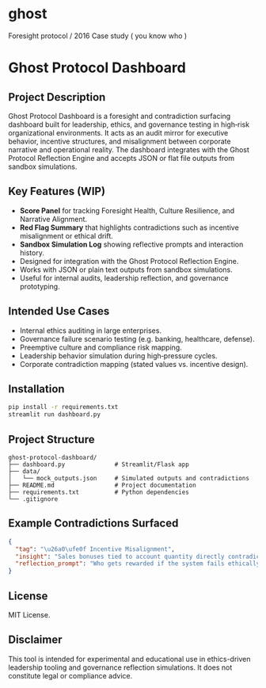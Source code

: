 # ghost
Foresight protocol / 2016 Case study ( you know who )
# Ghost Protocol Dashboard

## Project Description

Ghost Protocol Dashboard is a foresight and contradiction surfacing dashboard built for leadership, ethics, and governance testing in high‑risk organizational environments. It acts as an audit mirror for executive behavior, incentive structures, and misalignment between corporate narrative and operational reality. The dashboard integrates with the Ghost Protocol Reflection Engine and accepts JSON or flat file outputs from sandbox simulations.

## Key Features (WIP)

- **Score Panel** for tracking Foresight Health, Culture Resilience, and Narrative Alignment.
- **Red Flag Summary** that highlights contradictions such as incentive misalignment or ethical drift.
- **Sandbox Simulation Log** showing reflective prompts and interaction history.
- Designed for integration with the Ghost Protocol Reflection Engine.
- Works with JSON or plain text outputs from sandbox simulations.
- Useful for internal audits, leadership reflection, and governance prototyping.

## Intended Use Cases

- Internal ethics auditing in large enterprises.
- Governance failure scenario testing (e.g. banking, healthcare, defense).
- Preemptive culture and compliance risk mapping.
- Leadership behavior simulation during high‑pressure cycles.
- Corporate contradiction mapping (stated values vs. incentive design).

## Installation

```bash
pip install -r requirements.txt
streamlit run dashboard.py
```

## Project Structure

```plaintext
ghost-protocol-dashboard/
├── dashboard.py              # Streamlit/Flask app
├── data/
│   └── mock_outputs.json     # Simulated outputs and contradictions
├── README.md                 # Project documentation
├── requirements.txt          # Python dependencies
└── .gitignore
```

## Example Contradictions Surfaced

```json
{
  "tag": "\u26a0\ufe0f Incentive Misalignment",
  "insight": "Sales bonuses tied to account quantity directly contradict stated 'Customer-First' value.",
  "reflection_prompt": "Who gets rewarded if the system fails ethically but hits targets?"
}
```

## License

MIT License.

## Disclaimer

This tool is intended for experimental and educational use in ethics-driven leadership tooling and governance reflection simulations. It does not constitute legal or compliance advice.
